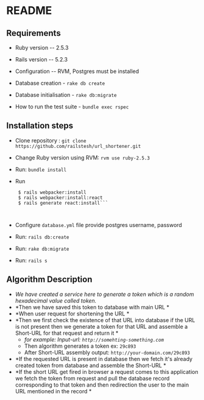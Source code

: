 # README

## Requirements

* Ruby version -- 2.5.3

* Rails version -- 5.2.3

* Configuration  --  RVM, Postgres must be installed

* Database creation - `rake db create`

* Database initialisation - `rake db:migrate`

* How to run the test suite - `bundle exec rspec`

## Installation steps

 - Clone repository : `git clone https://github.com/railstesh/url_shortener.git`
 - Change Ruby version using RVM: `rvm use ruby-2.5.3`
 - Run: `bundle install`
 - Run
	
	``` 
	 $ rails webpacker:install
	 $ rails webpacker:install:react
	 $ rails generate react:install```

	 
 - Configure `database.yml` file provide postgres username, password
 - Run: `rails db:create`
 - Run: `rake db:migrate`
 - Run: `rails s`
 
 ## Algorithm Description
	 
 - *We have created a service here to generate a token which is a random hexadecimal value called token.*
 - *Then we have saved this token to database with main URL *
 - *When user request for shortening the URL *
 -  *Then we first check the existence of that URL into database if the URL is not present then we  generate a token for that URL and assemble a Short-URL for that request and return it *
	 - *for example: Input-url: `http://somehting-something.com`*
	 - Then algorithm generates a token ex: `29c893`
	 - After Short-URL assembly output: `http://your-domain.com/29c893`
 -  *If the requested URL is present in database then we fetch it's already created token from database and assemble the Short-URL *
 - *If the short URL get fired in browser a request comes to this application we fetch the token from request and pull the database record corresponding to that token and then redirection the user to the main URL mentioned in the record *